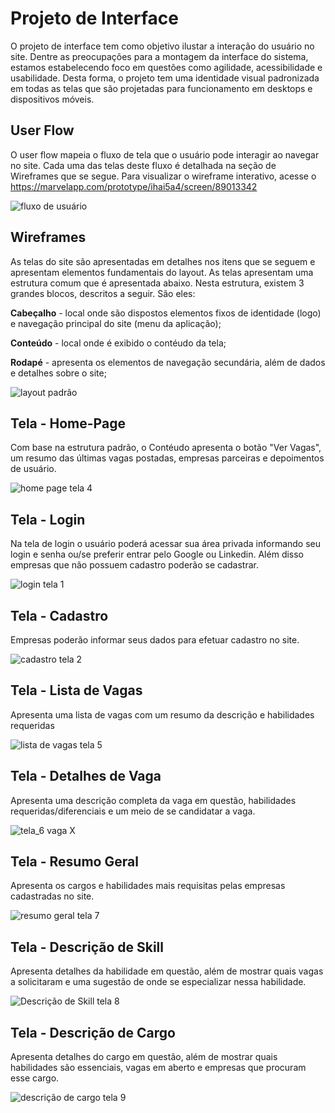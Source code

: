 
# Projeto de Interface


O projeto de interface tem como objetivo ilustar a interação do usuário no site. Dentre as preocupações para a montagem da interface do sistema, estamos estabelecendo foco em questões como agilidade, acessibilidade e usabilidade. Desta forma, o projeto tem uma identidade visual padronizada em todas as telas que são projetadas para funcionamento em desktops e dispositivos móveis.


## User Flow

O user flow mapeia o fluxo de tela que o usuário pode interagir ao navegar no site. Cada uma das telas deste fluxo é detalhada na seção de Wireframes que se segue. Para visualizar o wireframe interativo, acesse o https://marvelapp.com/prototype/ihai5a4/screen/89013342

![fluxo de usuário](https://user-images.githubusercontent.com/111669748/194727274-684956b4-f668-4017-8e7d-66a83e39819d.png)


## Wireframes
As telas do site são apresentadas em detalhes nos itens que se seguem e apresentam elementos fundamentais do layout. As telas apresentam uma estrutura comum que é apresentada abaixo. Nesta estrutura, existem 3 grandes blocos, descritos a seguir. São eles: 

<b>Cabeçalho</b> - local onde são dispostos elementos fixos de identidade (logo) e navegação principal do site (menu da aplicação);

<b>Conteúdo</b> - local onde é exibido o contéudo da tela; 

<b>Rodapé</b> - apresenta os elementos de navegação secundária, além de dados e detalhes sobre o site; 

![layout padrão](https://user-images.githubusercontent.com/111669748/194726743-36191ab0-bb3a-4948-9141-790efcefce7e.png)

## Tela - Home-Page
Com base na estrutura padrão, o Contéudo apresenta o botão "Ver Vagas", um resumo das últimas vagas postadas, empresas parceiras e depoimentos de usuário.

![home page tela 4](https://github.com/ICEI-PUC-Minas-PMV-ADS/pmv-ads-2022-2-e1-proj-web-t4-oportunidades-de-trabalho/blob/10e00c8631e6c15f67916f8ee2476c48f6f2bbee/docs/img/tela_4.png)

## Tela - Login
Na tela de login o usuário poderá acessar sua área privada informando seu login e senha ou/se preferir entrar pelo Google ou Linkedin. Além disso empresas que não possuem cadastro poderão se cadastrar.

![login tela 1](https://github.com/ICEI-PUC-Minas-PMV-ADS/pmv-ads-2022-2-e1-proj-web-t4-oportunidades-de-trabalho/blob/b6d092049056171c72bea86f90868eb9dc4ffb40/docs/img/tela_1.png)

## Tela - Cadastro

Empresas poderão informar seus dados para efetuar cadastro no site.

![cadastro tela 2](https://github.com/ICEI-PUC-Minas-PMV-ADS/pmv-ads-2022-2-e1-proj-web-t4-oportunidades-de-trabalho/blob/b6d092049056171c72bea86f90868eb9dc4ffb40/docs/img/tela_2.png)

## Tela - Lista de Vagas
Apresenta uma lista de vagas com um resumo da descrição e habilidades requeridas

![lista de vagas tela 5](https://github.com/ICEI-PUC-Minas-PMV-ADS/pmv-ads-2022-2-e1-proj-web-t4-oportunidades-de-trabalho/blob/9770190531526104165977ece998ef7f06cc82f6/docs/img/tela_5.png)

## Tela - Detalhes de Vaga
Apresenta uma descrição completa da vaga em questão, habilidades requeridas/diferenciais e um meio de se candidatar a vaga.

![tela_6 vaga X](https://user-images.githubusercontent.com/111669748/194727852-4e0d4fb2-a0a0-48bc-af36-0fa97bf8257e.png)

## Tela - Resumo Geral
 Apresenta os cargos e habilidades mais requisitas pelas empresas cadastradas no site.
 
 ![resumo geral tela 7](https://user-images.githubusercontent.com/111669748/194728451-e9775217-6f79-46b9-a999-9986d7916bfe.png)

## Tela - Descrição de Skill

Apresenta detalhes da habilidade em questão, além de mostrar quais vagas a solicitaram e uma sugestão de onde se especializar nessa habilidade.

![Descrição de Skill tela 8](https://github.com/ICEI-PUC-Minas-PMV-ADS/pmv-ads-2022-2-e1-proj-web-t4-oportunidades-de-trabalho/blob/b6d092049056171c72bea86f90868eb9dc4ffb40/docs/img/tela_8.png)

## Tela - Descrição de Cargo

Apresenta detalhes do cargo em questão, além de mostrar quais habilidades são essenciais, vagas em aberto e empresas que procuram esse cargo.

![descrição de cargo tela 9](https://github.com/ICEI-PUC-Minas-PMV-ADS/pmv-ads-2022-2-e1-proj-web-t4-oportunidades-de-trabalho/blob/b6d092049056171c72bea86f90868eb9dc4ffb40/docs/img/tela_9.png)



